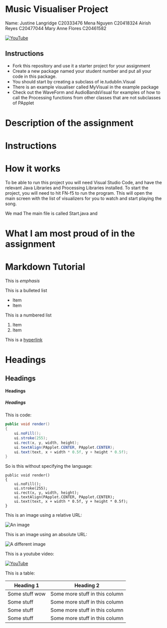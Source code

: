 # Music Visualiser Project

Name: Justine Langridge C20333476
Mena Nguyen C20418324
Airish Reyes C20477044
Mary Anne Flores C20461582

[![YouTube](https://www.google.com/url?sa=i&url=https%3A%2F%2Fwww.nme.com%2Fnews%2Fmusic%2Fdpr-live-hula-hoops-teaser-mamamoo-hwasa-beenzino-2998865&psig=AOvVaw1ze_2YWYz0h0cvAg5zqS1K&ust=1651863390487000&source=images&cd=vfe&ved=0CAwQjRxqFwoTCPih7eqEyfcCFQAAAAAdAAAAABAD)](https://youtu.be/WhHTdqHiOvs)


## Instructions
- Fork this repository and use it a starter project for your assignment
- Create a new package named your student number and put all your code in this package.
- You should start by creating a subclass of ie.tudublin.Visual
- There is an example visualiser called MyVisual in the example package
- Check out the WaveForm and AudioBandsVisual for examples of how to call the Processing functions from other classes that are not subclasses of PApplet

# Description of the assignment

# Instructions

# How it works
To be able to run this project you will need Visual Studio Code, and have the relevant Java Libraries and Processing Libraries installed. To start the project, you will need to hit FN-f5 to run the program. This will open the main screen with the list of visualizers for you to watch and start playing the song. 

We mad
The main file is called Start.java and

# What I am most proud of in the assignment

# Markdown Tutorial

This is *emphasis*

This is a bulleted list

- Item
- Item

This is a numbered list

1. Item
1. Item

This is a [hyperlink](http://bryanduggan.org)

# Headings
## Headings
#### Headings
##### Headings

This is code:

```Java
public void render()
{
	ui.noFill();
	ui.stroke(255);
	ui.rect(x, y, width, height);
	ui.textAlign(PApplet.CENTER, PApplet.CENTER);
	ui.text(text, x + width * 0.5f, y + height * 0.5f);
}
```

So is this without specifying the language:

```
public void render()
{
	ui.noFill();
	ui.stroke(255);
	ui.rect(x, y, width, height);
	ui.textAlign(PApplet.CENTER, PApplet.CENTER);
	ui.text(text, x + width * 0.5f, y + height * 0.5f);
}
```

This is an image using a relative URL:

![An image](images/p8.png)

This is an image using an absolute URL:

![A different image](https://bryanduggandotorg.files.wordpress.com/2019/02/infinite-forms-00045.png?w=595&h=&zoom=2)

This is a youtube video:

[![YouTube](http://img.youtube.com/vi/J2kHSSFA4NU/0.jpg)](https://www.youtube.com/watch?v=J2kHSSFA4NU)

This is a table:

| Heading 1 | Heading 2 |
|-----------|-----------|
|Some stuff wow | Some more stuff in this column |
|Some stuff | Some more stuff in this column |
|Some stuff | Some more stuff in this column |
|Some stuff | Some more stuff in this column |

